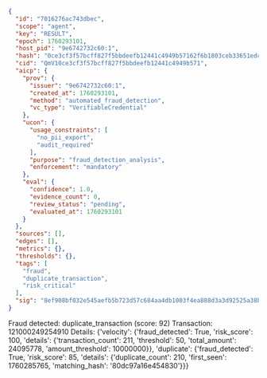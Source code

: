 ```json
{
  "id": "7016276ac743dbec",
  "scope": "agent",
  "key": "RESULT",
  "epoch": 1760293101,
  "host_pid": "9e6742732c60:1",
  "hash": "0ce3cf3f57bcff827f5bbdeefb12441c4949b57162f6b1803ceb33651edcdf84",
  "cid": "QmV10ce3cf3f57bcff827f5bbdeefb12441c4949b571",
  "aicp": {
    "prov": {
      "issuer": "9e6742732c60:1",
      "created_at": 1760293101,
      "method": "automated_fraud_detection",
      "vc_type": "VerifiableCredential"
    },
    "ucon": {
      "usage_constraints": [
        "no_pii_export",
        "audit_required"
      ],
      "purpose": "fraud_detection_analysis",
      "enforcement": "mandatory"
    },
    "eval": {
      "confidence": 1.0,
      "evidence_count": 0,
      "review_status": "pending",
      "evaluated_at": 1760293101
    }
  },
  "sources": [],
  "edges": [],
  "metrics": {},
  "thresholds": {},
  "tags": [
    "fraud",
    "duplicate_transaction",
    "risk_critical"
  ],
  "sig": "8ef908bf032e545aefb5b723d57c684aa4db1003f4ea888d3a3d92525a38b3c2"
}
```

Fraud detected: duplicate_transaction (score: 92)
Transaction: 121000249254910
Details: {'velocity': {'fraud_detected': True, 'risk_score': 100, 'details': {'transaction_count': 211, 'threshold': 50, 'total_amount': 24095778, 'amount_threshold': 10000000}}, 'duplicate': {'fraud_detected': True, 'risk_score': 85, 'details': {'duplicate_count': 210, 'first_seen': 1760285765, 'matching_hash': '80dc97a16e454830'}}}